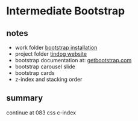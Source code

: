 # Intermediate Bootstrap

## notes

- work folder [bootstrap installation](../bootstrap%20installation/)
- project folder [tindog website](../tindog%20website/)
- bootstrap documentation at: [getbootstrap.com](https://getbootstrap.com/)
- bootstrap carousel slide
- bootstrap cards
- z-index and stacking order

## summary

continue at 083 css c-index